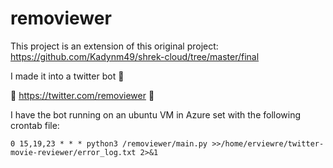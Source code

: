 # removiewer

This project is an extension of this original project: https://github.com/Kadynm49/shrek-cloud/tree/master/final

I made it into a twitter bot 🤖

🎥 https://twitter.com/removiewer 🎥

I have the bot running on an ubuntu VM in Azure set with the following crontab file:

```
0 15,19,23 * * * python3 /removiewer/main.py >>/home/erviewre/twitter-movie-reviewer/error_log.txt 2>&1
```
